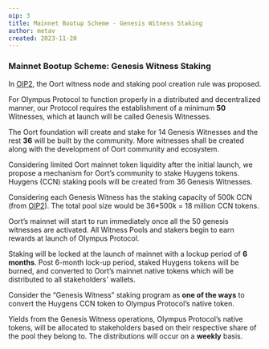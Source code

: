 ```yaml
---
oip: 3
title: Mainnet Bootup Scheme - Genesis Witness Staking
author: metav
created: 2023-11-20
---
```


### Mainnet Bootup Scheme: Genesis Witness Staking

In [OIP2](https://github.com/oort-tech/OIPs/blob/master/OIPS/oip-2.md), the Oort witness node and staking pool creation rule was proposed. 

For Olympus Protocol to function properly in a distributed and decentralized manner, our Protocol requires the establishment of a minimum **50** Witnesses, which at launch will be called Genesis Witnesses. 

The Oort foundation will create and stake for 14 Genesis Witnesses and the rest **36** will be built by the community. More witnesses shall be created along with the development of Oort community and ecosystem.


Considering limited Oort mainnet token liquidity after the initial launch, we propose a mechanism for Oort’s community to stake Huygens tokens. Huygens (CCN) staking pools will be created from 36 Genesis Witnesses. 

Considering each Genesis Witness has the staking capacity of 500k CCN (from [OIP2](https://github.com/oort-tech/OIPs/blob/master/OIPS/oip-2.md)). The total pool size would be 36*500k = 18 million CCN tokens.

Oort’s mainnet will start to run immediately once all the 50 genesis witnesses are activated. All Witness Pools and stakers begin to earn rewards at launch of Olympus Protocol. 

Staking will be locked at the launch of mainnet with a lockup period of **6 months**. Post 6-month lock-up period, staked Huygens tokens will be burned, and converted to Oort’s mainnet native tokens which will be distributed to all stakeholders' wallets. 

Consider the “Genesis Witness” staking program as **one of the ways** to convert the Huygens CCN token to Olympus Protocol’s native token.

Yields from the Genesis Witness operations, Olympus Protocol’s native tokens, will be allocated to stakeholders based on their respective share of the pool  they belong to. The distributions will occur on a **weekly** basis.
